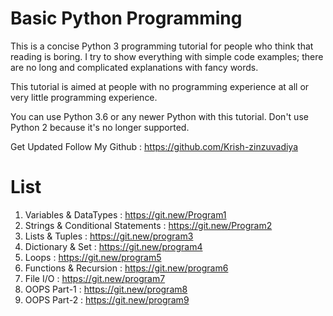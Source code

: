 # Basic Python Programming

This is a concise Python 3 programming tutorial for people who think that reading is boring. I try to show everything with simple code examples; there are no long and complicated explanations with fancy words. 

This tutorial is aimed at people with no programming experience at all or very little programming experience. 

You can use Python 3.6 or any newer Python with this tutorial. Don't use Python 2 because it's no longer supported.

Get Updated Follow My Github : https://github.com/Krish-zinzuvadiya

# List
1. Variables & DataTypes : https://git.new/Program1
2. Strings & Conditional Statements : https://git.new/Program2
3. Lists & Tuples : https://git.new/program3
4. Dictionary & Set : https://git.new/program4
5. Loops : https://git.new/program5
6. Functions & Recursion : https://git.new/program6
7. File I/O : https://git.new/program7
8. OOPS Part-1 : https://git.new/program8
9. OOPS Part-2 : https://git.new/program9

